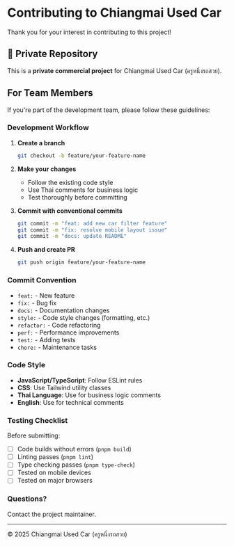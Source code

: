 # Contributing to Chiangmai Used Car

Thank you for your interest in contributing to this project!

## 🚫 Private Repository

This is a **private commercial project** for Chiangmai Used Car (ครูหนึ่งรถสวย). 

## For Team Members

If you're part of the development team, please follow these guidelines:

### Development Workflow

1. **Create a branch**
   ```bash
   git checkout -b feature/your-feature-name
   ```

2. **Make your changes**
   - Follow the existing code style
   - Use Thai comments for business logic
   - Test thoroughly before committing

3. **Commit with conventional commits**
   ```bash
   git commit -m "feat: add new car filter feature"
   git commit -m "fix: resolve mobile layout issue"
   git commit -m "docs: update README"
   ```

4. **Push and create PR**
   ```bash
   git push origin feature/your-feature-name
   ```

### Commit Convention

- `feat:` - New feature
- `fix:` - Bug fix
- `docs:` - Documentation changes
- `style:` - Code style changes (formatting, etc.)
- `refactor:` - Code refactoring
- `perf:` - Performance improvements
- `test:` - Adding tests
- `chore:` - Maintenance tasks

### Code Style

- **JavaScript/TypeScript**: Follow ESLint rules
- **CSS**: Use Tailwind utility classes
- **Thai Language**: Use for business logic comments
- **English**: Use for technical comments

### Testing Checklist

Before submitting:
- [ ] Code builds without errors (`pnpm build`)
- [ ] Linting passes (`pnpm lint`)
- [ ] Type checking passes (`pnpm type-check`)
- [ ] Tested on mobile devices
- [ ] Tested on major browsers

### Questions?

Contact the project maintainer.

---

© 2025 Chiangmai Used Car (ครูหนึ่งรถสวย)
